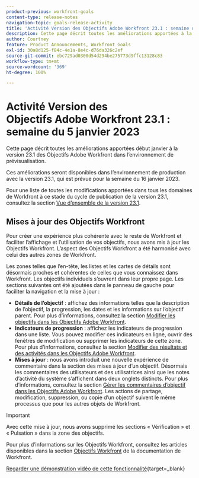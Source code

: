 ```yaml
---
product-previous: workfront-goals
content-type: release-notes
navigation-topic: goals-release-activity
title: 'Activité Version des Objectifs Adobe Workfront 23.1 : semaine du 5 décembre 2023'
description: Cette page décrit toutes les améliorations apportées à la version 23.1 des Objectifs Adobe Workfront dans l’environnement de prévisualisation. Ces améliorations seront disponibles dans l’environnement de production au cours de la semaine du 16 janvier 2023.
author: Courtney
feature: Product Announcements, Workfront Goals
exl-id: 30a8d125-f84c-4e1a-8e4c-d76da326c2ef
source-git-commit: ebc729ad0300d54d294be275773d9ffc13128c83
workflow-type: tm+mt
source-wordcount: '369'
ht-degree: 100%

---
```


# Activité Version des Objectifs Adobe Workfront 23.1 : semaine du 5 janvier 2023

Cette page décrit toutes les améliorations apportées début janvier à la version 23.1 des Objectifs Adobe Workfront dans l’environnement de prévisualisation.

Ces améliorations seront disponibles dans l’environnement de production avec la version 23.1, qui est prévue pour la semaine du 16 janvier 2023.

<!-- For a list of all changes available for Workfront Goals at this point in the 21.2 release cycle, see [Adobe Workfront Goals with the 21.2 release](../../../../product-announcements/product-releases/goals-release-activity/goals-21.2-release/goals-release-21-2.md). -->

Pour une liste de toutes les modifications apportées dans tous les domaines de Workfront à ce stade du cycle de publication de la version 23.1, consultez la section [Vue d’ensemble de la version 23.1](/help/quicksilver/product-announcements/product-releases/23.1-release-activity/23-1-release-overview.md).

## Mises à jour des Objectifs Workfront

Pour créer une expérience plus cohérente avec le reste de Workfront et faciliter l’affichage et l’utilisation de vos objectifs, nous avons mis à jour les Objectifs Workfront. L’aspect des Objectifs Workfront a été harmonisé avec celui des autres zones de Workfront.

Les zones telles que l’en-tête, les listes et les cartes de détails sont désormais proches et cohérentes de celles que vous connaissez dans Workfront.
Les objectifs individuels s’ouvrent dans leur propre page. Les sections suivantes ont été ajoutées dans le panneau de gauche pour faciliter la navigation et la mise à jour :

* **Détails de l’objectif** : affichez des informations telles que la description de l’objectif, la progression, les dates et les informations sur l’objectif parent. Pour plus d’informations, consultez la section [Modifier les objectifs dans les Objectifs Adobe Workfront](/help/quicksilver/workfront-goals/goal-management/edit-goals.md).
* **Indicateurs de progression** : affichez les indicateurs de progression dans une liste. Vous pouvez modifier ces indicateurs en ligne, ouvrir des fenêtres de modification ou supprimer les indicateurs de cette zone. Pour plus d’informations, consultez la section [Modifier des résultats et des activités dans les Objectifs Adobe Workfront](/help/quicksilver/workfront-goals/results-and-activities/edit-results-and-activities.md).
* **Mises à jour** : nous avons introduit une nouvelle expérience de commentaire dans la section des mises à jour d’un objectif. Désormais les commentaires des utilisateurs et des utilisatrices ainsi que les notes d’activité du système s’affichent dans deux onglets distincts. Pour plus d’informations, consultez la section [Gérer les commentaires d’objectif dans les Objectifs Adobe Workfront](/help/quicksilver/workfront-goals/goal-management/manage-goal-comments.md).
Les actions de partage, modification, suppression, ou copie d’un objectif suivent le même processus que pour les autres objets de Workfront.

>[!IMPORTANT]
>
>Avec cette mise à jour, nous avons supprimé les sections « Vérification » et « Pulsation » dans la zone des objectifs.

Pour plus d’informations sur les Objectifs Workfront, consultez les articles disponibles dans la section [Objectifs Workfront](/help/quicksilver/workfront-goals/workfront-goals.md) de la documentation de Workfront.

[Regarder une démonstration vidéo de cette fonctionnalité](https://video.tv.adobe.com/v/3413327/){target=_blank}